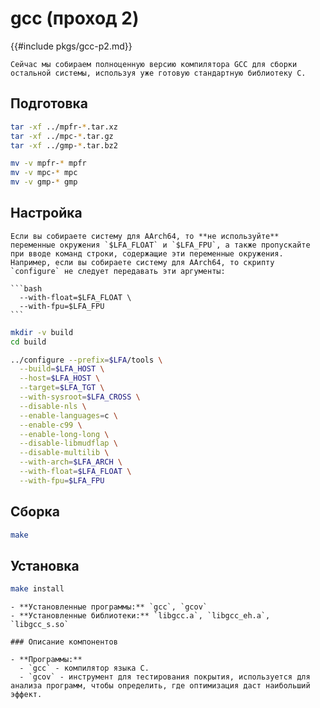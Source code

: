 # gcc (проход 2)

{{#include pkgs/gcc-p2.md}}

```admonish warning title="Внимание"
Сейчас мы собираем полноценную версию компилятора GCC для сборки остальной системы, используя уже готовую стандартную библиотеку С.
```

## Подготовка

```bash
tar -xf ../mpfr-*.tar.xz
tar -xf ../mpc-*.tar.gz
tar -xf ../gmp-*.tar.bz2

mv -v mpfr-* mpfr
mv -v mpc-* mpc
mv -v gmp-* gmp
```

## Настройка

~~~admonish warning title="Внимание"
Если вы собираете систему для AArch64, то **не используйте** переменные окружения `$LFA_FLOAT` и `$LFA_FPU`, а также пропускайте при вводе команд строки, содержащие эти переменные окружения. Например, если вы собираете систему для AArch64, то скрипту `configure` не следует передавать эти аргументы:

```bash
  --with-float=$LFA_FLOAT \
  --with-fpu=$LFA_FPU
```
~~~

```bash
mkdir -v build
cd build

../configure --prefix=$LFA/tools \
  --build=$LFA_HOST \
  --host=$LFA_HOST \
  --target=$LFA_TGT \
  --with-sysroot=$LFA_CROSS \
  --disable-nls \
  --enable-languages=c \
  --enable-c99 \
  --enable-long-long \
  --disable-libmudflap \
  --disable-multilib \
  --with-arch=$LFA_ARCH \
  --with-float=$LFA_FLOAT \
  --with-fpu=$LFA_FPU
```

## Сборка

```bash
make
```

## Установка

```bash
make install
```

~~~admonish note title="Содержимое пакета" collapsible=true
- **Установленные программы:** `gcc`, `gcov`
- **Установленные библиотеки:** `libgcc.a`, `libgcc_eh.a`, `libgcc_s.so`

### Описание компонентов

- **Программы:**
  - `gcc` - компилятор языка C.
  - `gcov` - инструмент для тестирования покрытия, используется для анализа программ, чтобы определить, где оптимизация даст наибольший эффект.
~~~
